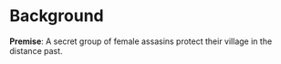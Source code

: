 # Background

**Premise**: A secret group of female assasins protect their village in the distance past.

